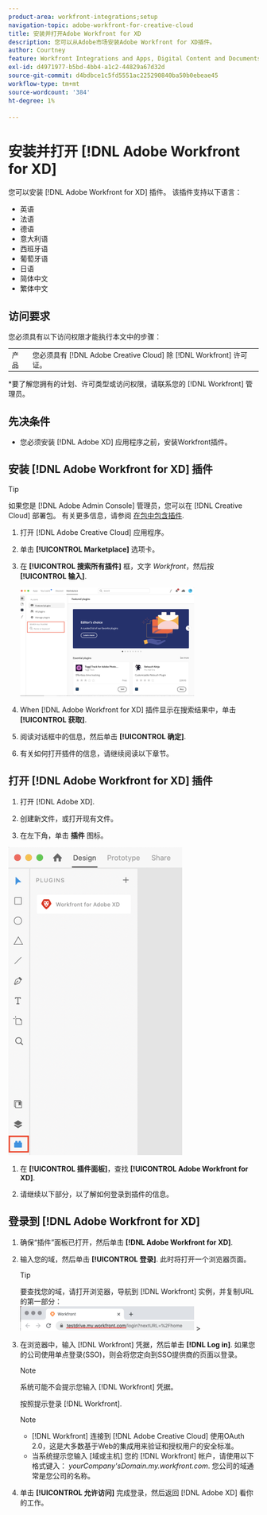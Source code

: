```yaml
---
product-area: workfront-integrations;setup
navigation-topic: adobe-workfront-for-creative-cloud
title: 安装并打开Adobe Workfront for XD
description: 您可以从Adobe市场安装Adobe Workfront for XD插件。
author: Courtney
feature: Workfront Integrations and Apps, Digital Content and Documents
exl-id: d4971977-b5bd-4bb4-a1c2-44829a67d32d
source-git-commit: d4bdbce1c5fd5551ac225290840ba50b0ebeae45
workflow-type: tm+mt
source-wordcount: '384'
ht-degree: 1%

---
```


# 安装并打开 [!DNL Adobe Workfront for XD]

您可以安装 [!DNL Adobe Workfront for XD] 插件。 该插件支持以下语言：

* 英语
* 法语
* 德语
* 意大利语
* 西班牙语
* 葡萄牙语
* 日语
* 简体中文
* 繁体中文

<!-- * Korean -->

## 访问要求

您必须具有以下访问权限才能执行本文中的步骤：

<table style="table-layout:auto"> 
 <col> 
 </col> 
 <col> 
 </col> 
 <tbody> 
 <!-- <tr> 
   <td role="rowheader">[!DNL Adobe Workfront] plan*</td> 
   <td> <p>[!UICONTROL Pro] or higher</p> </td> 
  </tr> 
  <tr data-mc-conditions=""> 
   <td role="rowheader">[!DNL Adobe Workfront] license*</td> 
   <td> <p>[!UICONTROL Work] or [!UICONTROL Plan]</p> </td> 
  </tr> -->
  <tr> 
   <td role="rowheader">产品</td> 
   <td>您必须具有 [!DNL Adobe Creative Cloud] 除 [!DNL Workfront] 许可证。</td> 
  </tr> 
 </tbody> 
</table>

&#42;要了解您拥有的计划、许可类型或访问权限，请联系您的 [!DNL Workfront] 管理员。

## 先决条件

* 您必须安装 [!DNL Adobe XD] 应用程序之前，安装Workfront插件。

## 安装 [!DNL Adobe Workfront for XD] 插件

>[!TIP]
>
>如果您是 [!DNL Adobe Admin Console] 管理员，您可以在 [!DNL Creative Cloud] 部署包。 有关更多信息，请参阅 [在包中包含插件](https://helpx.adobe.com/in/enterprise/using/manage-extensions.html).


1. 打开 [!DNL Adobe Creative Cloud] 应用程序。
1. 单击 **[!UICONTROL Marketplace]** 选项卡。
1. 在 **[!UICONTROL 搜索所有插件]** 框，文字 *Workfront*，然后按 **[!UICONTROL 输入]**.

   ![](assets/adobe-marketplace-350x218.png)

1. When [!DNL Adobe Workfront for XD] 插件显示在搜索结果中，单击 **[!UICONTROL 获取]**.
1. 阅读对话框中的信息，然后单击 **[!UICONTROL 确定]**.

1. 有关如何打开插件的信息，请继续阅读以下章节。

## 打开 [!DNL Adobe Workfront for XD] 插件

1. 打开 [!DNL Adobe XD].

1. 创建新文件，或打开现有文件。

1. 在左下角，单击 **插件** 图标。

![](assets/xd-plugin-window-350x620.png)

1. 在 **[!UICONTROL 插件面板]**，查找 **[!UICONTROL Adobe Workfront for XD]**.

1. 请继续以下部分，以了解如何登录到插件的信息。

## 登录到 [!DNL Adobe Workfront for XD]

1. 确保“插件”面板已打开，然后单击 **[!DNL Adobe Workfront for XD]**.
1. 输入您的域，然后单击 **[!UICONTROL 登录]**. 此时将打开一个浏览器页面。

   >[!TIP]
   >
   >要查找您的域，请打开浏览器，导航到 [!DNL Workfront] 实例，并复制URL的第一部分：\
   >![](assets/domain-350x50.png)   >

1. 在浏览器中，输入 [!DNL Workfront] 凭据，然后单击 **[!DNL Log in]**. 如果您的公司使用单点登录(SSO)，则会将您定向到SSO提供商的页面以登录。

   >[!NOTE]
   >
   >系统可能不会提示您输入 [!DNL Workfront] 凭据。

   按照提示登录 [!DNL Workfront].

   >[!NOTE]
   >
   >* [!DNL Workfront] 连接到 [!DNL Adobe Creative Cloud] 使用OAuth 2.0，这是大多数基于Web的集成用来验证和授权用户的安全标准。
   >* 当系统提示您输入 [域或主机] 您的 [!DNL Workfront] 帐户，请使用以下格式键入： *yourCompany&#39;sDomain.my.workfront.com*. 您公司的域通常是您公司的名称。


1. 单击 **[!UICONTROL 允许访问]** 完成登录，然后返回 [!DNL Adobe XD] 看你的工作。

 
